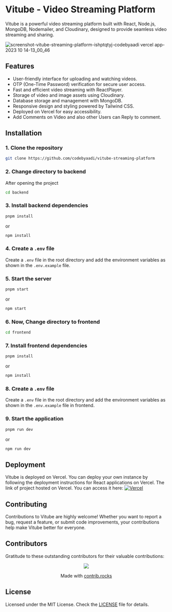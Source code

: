# Vitube - Video Streaming Platform

Vitube is a powerful video streaming platform built with React, Node.js, MongoDB, Nodemailer, and Cloudinary, designed to provide seamless video streaming and sharing.

![screenshot-vitube-streaming-platform-ishptqtyj-codebyaadi vercel app-2023 10 14-13_00_46](https://github.com/codebyaadi/vitube-streaming-platform/assets/100792725/dd7c9829-5e47-421e-b998-8469419a5751)

## Features

-   User-friendly interface for uploading and watching videos.
-   OTP (One-Time Password) verification for secure user access.
-   Fast and efficient video streaming with ReactPlayer.
-   Storage of video and image assets using Cloudinary.
-   Database storage and management with MongoDB.
-   Responsive design and styling powered by Tailwind CSS.
-   Deployed on Vercel for easy accessibility.
-   Add Comments on Video and also other Users can Reply to comment.

## Installation

### 1. Clone the repository

```bash
git clone https://github.com/codebyaadi/vitube-streaming-platform
```

### 2. Change directory to **backend**

After opening the project

```bash
cd backend
```

### 3. Install backend dependencies

```bash
pnpm install
```

or

```bash
npm install
```

### 4. Create a `.env` file

Create a `.env` file in the root directory and add the environment variables as shown in the `.env.example` file.

### 5. Start the server

```bash
pnpm start
```

or

```bash
npm start
```

### 6. Now, Change directory to **frontend**

```bash
cd frontend
```

### 7. Install **frontend** dependencies

```bash
pnpm install
```

or

```bash
npm install
```

### 8. Create a `.env` file

Create a `.env` file in the root directory and add the environment variables as shown in the `.env.example` file in frontend.

### 9. Start the application

```bash
pnpm run dev
```

or

```bash
npm run dev
```

## Deployment

Vitube is deployed on Vercel. You can deploy your own instance by following the deployment instructions for React applications on Vercel.
The link of project hosted on Vercel. You can access it here: [![Vercel](https://img.shields.io/badge/vercel-%23000000.svg?style=for-the-badge&logo=vercel&logoColor=white)](https://vitube-streaming-platform.vercel.app/)

## Contributing

Contributions to Vitube are highly welcome! Whether you want to report a bug, request a feature, or submit code improvements, your contributions help make Vitube better for everyone.

## Contributors

Gratitude to these outstanding contributors for their valuable contributions:

<p align="center">
<a href="https://github.com/codebyaadi/vitube-streaming-platform/graphs/contributors">
  <img src="https://contrib.rocks/image?repo=codebyaadi/vitube-streaming-platform" />
</a>
</p>

<p align="center">
 Made with <a rel="noopener noreferrer" target="_blank" href="https://contrib.rocks">contrib.rocks</a>
</p>

## License

Licensed under the MIT License. Check the [LICENSE](./LICENSE) file for details.
